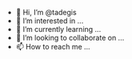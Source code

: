 - 👋 Hi, I’m @tadegis
- 👀 I’m interested in ...
- 🌱 I’m currently learning ...
- 💞️ I’m looking to collaborate on ...
- 📫 How to reach me ...

<!---
tadegis/tadegis is a ✨ special ✨ repository because its `README.md` (this file) appears on your GitHub profile.
You can click the Preview link to take a look at your changes.
--->
